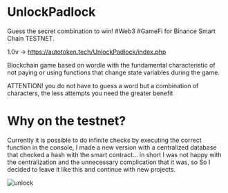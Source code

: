 # UnlockPadlock
 Guess the secret combination to win! #Web3 #GameFi for Binance Smart Chain TESTNET.
 
1.0v -> https://autotoken.tech/UnlockPadlock/index.php

Blockchain game based on wordle with the fundamental characteristic of not paying or using functions that change state variables during the game.

ATTENTION! you do not have to guess a word but a combination of characters, the less attempts you need the greater benefit

# Why on the testnet?

Currently it is possible to do infinite checks by executing the correct function in the console, I made a new version with a centralized database that checked a hash with the smart contract... in short I was not happy with the centralization and the unnecessary complication that it was, so So I decided to leave it like this and continue with new projects.


![unlock](https://user-images.githubusercontent.com/57547835/163734257-91f940d0-2960-4283-9839-b8d162086d3c.png)
